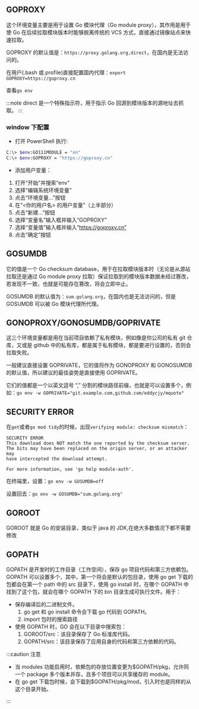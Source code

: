 ## GOPROXY

这个环境变量主要是用于设置 Go 模块代理（Go module proxy），其作用是用于使 Go 在后续拉取模块版本时能够脱离传统的 VCS 方式，直接通过镜像站点来快速拉取。

GOPROXY 的默认值是：`https://proxy.golang.org,direct`，在国内是无法访问的。

在用户(.bash 或.profile)直接配置国内代理：`export GOPROXY=https://goproxy.cn`

查看`go env`

:::note
direct 是一个特殊指示符，用于指示 Go 回源到模块版本的源地址去抓取。
:::

### window 下配置

- 打开 PowerShell 执行:

```bash
C:\> $env:GO111MODULE = "on"
C:\> $env:GOPROXY = "https://goproxy.cn"
```

- 添加用户变量：

1. 打开“开始”并搜索“env”
2. 选择“编辑系统环境变量”
3. 点击“环境变量…”按钮
4. 在“<你的用户名> 的用户变量”（上半部分）
5. 点击“新建…”按钮
6. 选择“变量名”输入框并输入“GOPROXY”
7. 选择“变量值”输入框并输入“https://goproxy.cn”
8. 点击“确定”按钮

## GOSUMDB

它的值是一个 Go checksum database，用于在拉取模块版本时（无论是从源站拉取还是通过 Go module proxy 拉取）保证拉取到的模块版本数据未经过篡改，若发现不一致，也就是可能存在篡改，将会立即中止。

GOSUMDB 的默认值为：`sum.golang.org`，在国内也是无法访问的，但是 GOSUMDB 可以被 Go 模块代理所代理。

## GONOPROXY/GONOSUMDB/GOPRIVATE

这三个环境变量都是用在当前项目依赖了私有模块，例如像是你公司的私有 git 仓库，又或是 github 中的私有库，都是属于私有模块，都是要进行设置的，否则会拉取失败。

一般建议直接设置 GOPRIVATE，它的值将作为 GONOPROXY 和 GONOSUMDB 的默认值，所以建议的最佳姿势是直接使用 GOPRIVATE。

它们的值都是一个以英文逗号 “,” 分割的模块路径前缀，也就是可以设置多个，例如：`go env -w GOPRIVATE="git.example.com,github.com/eddycjy/mquote"`

## SECURITY ERROR

在`get`或者`go mod tidy`的时候，出现`verifying module: checksum mismatch`：

```log
SECURITY ERROR
This download does NOT match the one reported by the checksum server.
The bits may have been replaced on the origin server, or an attacker may
have intercepted the download attempt.

For more information, see 'go help module-auth'.
```

在终端里，设置：`go env -w GOSUMDB=off`

设置回去：`go env -w GOSUMDB="sum.golang.org"`

## GOROOT

GOROOT 就是 Go 的安装目录，类似于 java 的 JDK,在绝大多数情况下都不需要修改

## GOPATH

GOPATH 是开发时的工作目录（工作空间），保存 go 项目代码和第三方依赖包。GOPATH 可以设置多个，其中，第一个将会是默认的包目录，使用 go get 下载的包都会在第一个 path 中的 src 目录下，使用 go install 时，在哪个 GOPATH 中找到了这个包，就会在哪个 GOPATH 下的 bin 目录生成可执行文件。用于：

- 保存编译后的二进制文件。
  1. go get 和 go install 命令会下载 go 代码到 GOPATH。
  2. import 包时的搜索路径
- 使用 GOPATH 时，GO 会在以下目录中搜索包：
  1. GOROOT/src：该目录保存了 Go 标准库代码。
  2. GOPATH/src：该目录保存了应用自身的代码和第三方依赖的代码。

:::caution 注意

- 当 modules 功能启用时，依赖包的存放位置变更为$GOPATH/pkg，允许同一个 package 多个版本并存，且多个项目可以共享缓存的 module。
- 在 go get 下载包时候，会下载到$GOPATH/pkg/mod，引入时也是同样的从这个目录开始。

:::
